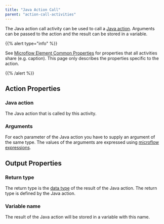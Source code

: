 ```yaml
---
title: "Java Action Call"
parent: "action-call-activities"
---
```



The Java action call activity can be used to call a [Java action](java-actions). Arguments can be passed to the action and the result can be stored in a variable.

{{% alert type="info" %}}

See [Microflow Element Common Properties](microflow-element-common-properties) for properties that all activities share (e.g. caption). This page only describes the properties specific to the action.

{{% /alert %}}

## Action Properties

### Java action

The Java action that is called by this activity.

### Arguments

For each parameter of the Java action you have to supply an argument of the same type. The values of the arguments are expressed using [microflow expressions](expressions).

## Output Properties

### Return type

The return type is the [data type](data-types) of the result of the Java action. The return type is defined by the Java action.

### Variable name

The result of the Java action will be stored in a variable with this name.
